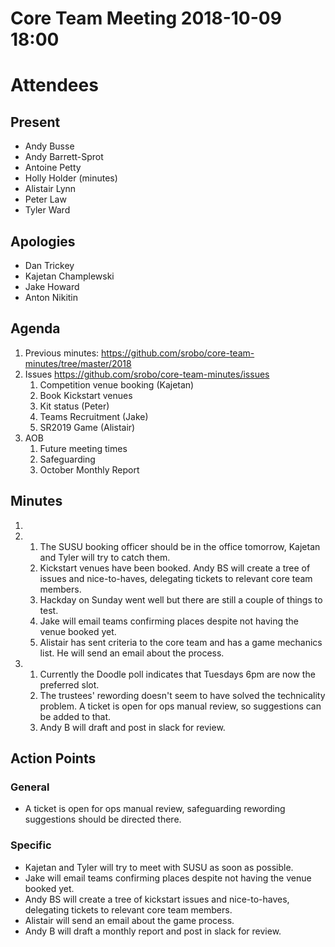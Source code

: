 # Core Team Meeting 2018-10-09 18:00

# Attendees
## Present
- Andy Busse
- Andy Barrett-Sprot
- Antoine Petty
- Holly Holder (minutes)
- Alistair Lynn
- Peter Law
- Tyler Ward
## Apologies
- Dan Trickey
- Kajetan Champlewski
- Jake Howard
- Anton Nikitin

## Agenda
1. Previous minutes: https://github.com/srobo/core-team-minutes/tree/master/2018
2. Issues https://github.com/srobo/core-team-minutes/issues
	1. Competition venue booking (Kajetan)
	2. Book Kickstart venues
	3. Kit status (Peter)
	4. Teams Recruitment (Jake)
	5. SR2019 Game (Alistair)
3. AOB
	1. Future meeting times
	2. Safeguarding
	3. October Monthly Report

## Minutes
1.
2.
	1. The SUSU booking officer should be in the office tomorrow, Kajetan and Tyler will try to catch them.
	2. Kickstart venues have been booked. Andy BS will create a tree of issues and nice-to-haves, delegating tickets to relevant core team members.
	3. Hackday on Sunday went well but there are still a couple of things to test.
	4. Jake will email teams confirming places despite not having the venue booked yet.
	5. Alistair has sent criteria to the core team and has a game mechanics list. He will send an email about the process.
3.
	1. Currently the Doodle poll indicates that Tuesdays 6pm are now the preferred slot.
	2. The trustees' rewording doesn't seem to have solved the technicality problem. A ticket is open for ops manual review, so suggestions can be added to that.
	3. Andy B will draft and post in slack for review.

## Action Points
### General
- A ticket is open for ops manual review, safeguarding rewording suggestions should be directed there.
### Specific
- Kajetan and Tyler will try to meet with SUSU as soon as possible.
- Jake will email teams confirming places despite not having the venue booked yet.
- Andy BS will create a tree of kickstart issues and nice-to-haves, delegating tickets to relevant core team members.
- Alistair will send an email about the game process.
- Andy B will draft a monthly report and post in slack for review.
